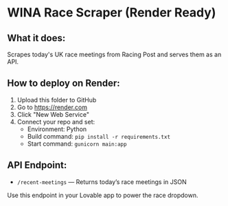 # WINA Race Scraper (Render Ready)

## What it does:
Scrapes today's UK race meetings from Racing Post and serves them as an API.

## How to deploy on Render:
1. Upload this folder to GitHub
2. Go to https://render.com
3. Click "New Web Service"
4. Connect your repo and set:
   - Environment: Python
   - Build command: `pip install -r requirements.txt`
   - Start command: `gunicorn main:app`

## API Endpoint:
- `/recent-meetings` — Returns today’s race meetings in JSON

Use this endpoint in your Lovable app to power the race dropdown.